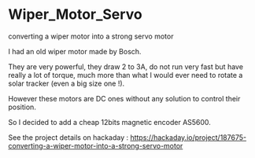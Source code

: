 # Wiper_Motor_Servo
converting a wiper motor into a strong servo motor

I had an old wiper motor made by Bosch. 

They are very powerful, they draw 2 to 3A, do not run very fast but have really a lot of torque, much more than what I would ever need to rotate a solar tracker (even a big size one !).

However these motors are DC ones without any solution to control their position. 

So I decided to add a cheap 12bits magnetic encoder AS5600.

See the project details on hackaday : https://hackaday.io/project/187675-converting-a-wiper-motor-into-a-strong-servo-motor

